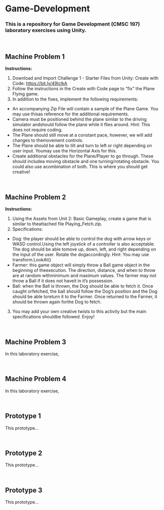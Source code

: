 # Game-Development

### This is a repository for Game Development (CMSC 197) laboratory exercises using Unity.

<br>

## Machine Problem 1

**Instructions:**
1. Download and Import Challenge 1 - Starter Files from Unity: Create with Code: https://bit.ly/49lcIkA
2. Follow the instructions in the Create with Code page to “fix” the Plane Flying game.
3. In addition to the fixes, implement the following requirements:
* An accompanying Zip File will contain a sample of the Plane Game. You may use thisas reference for the additional requirements.
* Camera must be positioned behind the plane similar to the driving simulator andshould follow the plane while it flies around. Hint: This does not require coding.
* The Plane should still move at a constant pace, however, we will add changes to themovement controls.
* The Plane should be able to tilt and turn to left or right depending on user input. Youmay use the Horizontal Axis for this.
* Create additional obstacles for the Plane/Player to go through. These should includea moving obstacle and one turning/rotating obstacle. You could also use acombination of both. This is where you should get creative!

<br>

## Machine Problem 2

**Instructions:**
1. Using the Assets from Unit 2: Basic Gameplay, create a game that is similar to theattached file Playing_Fetch.zip.
2. Specifications:
* Dog: the player should be able to control the dog with arrow keys or WASD control.Using the left joystick of a controller is also acceptable. The dog should be able tomove up, down, left, and right depending on the input of the user. Rotate the dogaccordingly. Hint: You may use transform.LookAt()
* Farmer: this game object will simply throw a Ball game object in the beginning of theexecution. The direction, distance, and when to throw are at random withminimum and maximum values. The farmer may not throw a Ball if it does not haveit in it’s possession.
* Ball: when the Ball is thrown, the Dog should be able to fetch it. Once caught orfetched, the ball should follow the Dog’s position and the Dog should be able toreturn it to the Farmer. Once returned to the Farmer, it should be thrown again forthe Dog to fetch.
3. You may add your own creative twists to this activity but the main specifications shouldbe followed. Enjoy!

<br>

## Machine Problem 3

In this laboratory exercise,

<br>

## Machine Problem 4

In this laboratory exercise,

<br>

## Prototype 1

This prototype...

<br>

## Prototype 2

This prototype...

<br>

## Prototype 3

This prototype...

<br>
